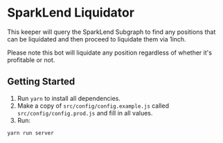 # SparkLend Liquidator

This keeper will query the SparkLend Subgraph to find any positions that can be liquidated and then proceed to liquidate them via 1inch.

Please note this bot will liquidate any position regardless of whether it's profitable or not.

## Getting Started

1. Run `yarn` to install all dependencies.
1. Make a copy of `src/config/config.example.js` called `src/config/config.prod.js` and fill in all values.
1. Run:

```
yarn run server
```
